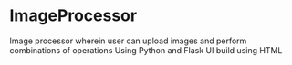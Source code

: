 # ImageProcessor
Image processor wherein user can upload images and perform combinations of operations
Using Python and Flask
UI build using HTML
